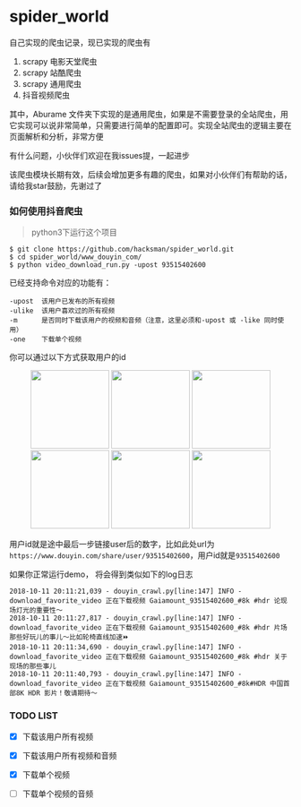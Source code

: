 # spider_world

自己实现的爬虫记录，现已实现的爬虫有

1. scrapy 电影天堂爬虫
2. scrapy 站酷爬虫
3. scrapy 通用爬虫
4. 抖音视频爬虫


其中，Aburame 文件夹下实现的是通用爬虫，如果是不需要登录的全站爬虫，用它实现可以说非常简单，只需要进行简单的配置即可。实现全站爬虫的逻辑主要在页面解析和分析，非常方便

有什么问题，小伙伴们欢迎在我issues提，一起进步

该爬虫模块长期有效，后续会增加更多有趣的爬虫，如果对小伙伴们有帮助的话，请给我star鼓励，先谢过了


### 如何使用抖音爬虫

> python3下运行这个项目

```angular2html
$ git clone https://github.com/hacksman/spider_world.git
$ cd spider_world/www_douyin_com/
$ python video_download_run.py -upost 93515402600
```
已经支持命令对应的功能有：
```
-upost  该用户已发布的所有视频
-ulike  该用户喜欢过的所有视频
-m      是否同时下载该用户的视频和音频（注意，这里必须和-upost 或 -like 同时使用）
-one    下载单个视频 
```
你可以通过以下方式获取用户的id

<p align="center">
<img src="https://raw.githubusercontent.com/hacksman/spider_world/master/pictures/douyin_step_1.jpeg" width="140">
<img src="https://raw.githubusercontent.com/hacksman/spider_world/master/pictures/douyin_step_2.jpeg" width="140">
<img src="https://raw.githubusercontent.com/hacksman/spider_world/master/pictures/douyin_step_3.jpeg" width="140">
<img src="https://raw.githubusercontent.com/hacksman/spider_world/master/pictures/douyin_step_4.jpeg" width="140">
<img src="https://raw.githubusercontent.com/hacksman/spider_world/master/pictures/douyin_step_5.jpeg" width="140">
<img src="https://raw.githubusercontent.com/hacksman/spider_world/master/pictures/douyin_step_6.jpeg" width="140">
</p>

用户id就是途中最后一步链接user后的数字，比如此处url为```https://www.douyin.com/share/user/93515402600```，用户id就是```93515402600```

如果你正常运行demo， 将会得到类似如下的log日志

```angular2html
2018-10-11 20:11:21,039 - douyin_crawl.py[line:147] INFO - download_favorite_video 正在下载视频 Gaiamount_93515402600_#8k #hdr 论现场灯光的重要性～ 
2018-10-11 20:11:27,817 - douyin_crawl.py[line:147] INFO - download_favorite_video 正在下载视频 Gaiamount_93515402600_#8k #hdr 片场那些好玩儿的事儿～比如轮椅直线加速⏩ 
2018-10-11 20:11:34,690 - douyin_crawl.py[line:147] INFO - download_favorite_video 正在下载视频 Gaiamount_93515402600_#8k #hdr 关于现场的那些事儿 
2018-10-11 20:11:40,793 - douyin_crawl.py[line:147] INFO - download_favorite_video 正在下载视频 Gaiamount_93515402600_#8k#HDR 中国首部8K HDR 影片！敬请期待～ 
``` 

### TODO LIST

* [X] 下载该用户所有视频

* [X] 下载该用户所有视频和音频

* [X] 下载单个视频

* [ ] 下载单个视频的音频